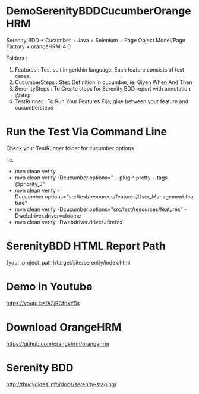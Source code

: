 # DemoSerenityBDDCucumberOrangeHRM
Serenity BDD + Cucumber + Java + Selenium + Page Object Model/Page Factory + orangeHRM-4.0

Folders :
1. Features : Test suit in gerkhin language. Each feature consists of test cases.
2. CucumberSteps : Step Definition in cucumber, ie. Given When And Then
3. SerenitySteps : To Create steps for Serenity BDD report with annotation @step
4. TestRunner : To Run Your Features File, glue between your feature and cucumbersteps

# Run the Test Via Command Line
Check your TestRunner folder for cucumber options

i.e.
- mvn clean verify
- mvn clean verify -Dcucumber.options=" --plugin pretty --tags @priority_3"
- mvn clean verify -Dcucumber.options="src/test/resources/features/User_Management.feature"
- mvn clean verify -Dcucumber.options="src/test/resources/features" -Dwebdriver.driver=chrome
- mvn clean verify -Dwebdriver.driver=firefox

# SerenityBDD HTML Report Path
{your_project_path}/target/site/serenity/index.html

# Demo in Youtube
 https://youtu.be/A3jRCfnxY5s


# Download OrangeHRM
https://github.com/orangehrm/orangehrm

# Serenity BDD
http://thucydides.info/docs/serenity-staging/
